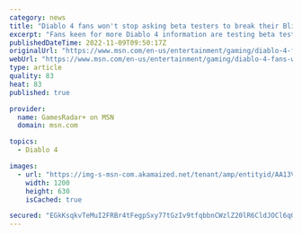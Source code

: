 ```yaml
---
category: news
title: "Diablo 4 fans won't stop asking beta testers to break their Blizzard contracts"
excerpt: "Fans keen for more Diablo 4 information are testing beta testers' commitments to their NDAs by asking questions about what they saw, just weeks after several players seemingly went against Blizzard's ..."
publishedDateTime: 2022-11-09T09:50:17Z
originalUrl: "https://www.msn.com/en-us/entertainment/gaming/diablo-4-fans-wont-stop-asking-beta-testers-to-break-their-blizzard-contracts/ar-AA13VRyR"
webUrl: "https://www.msn.com/en-us/entertainment/gaming/diablo-4-fans-wont-stop-asking-beta-testers-to-break-their-blizzard-contracts/ar-AA13VRyR"
type: article
quality: 83
heat: 83
published: true

provider:
  name: GamesRadar+ on MSN
  domain: msn.com

topics:
  - Diablo 4

images:
  - url: "https://img-s-msn-com.akamaized.net/tenant/amp/entityid/AA13VWjZ.img?h=630&w=1200&m=6&q=60&o=t&l=f&f=jpg"
    width: 1200
    height: 630
    isCached: true

secured: "EGkKsqkvTeMuI2FRBr4tFegpSxy77tGzIv9tfqbbnCWzlZ20lR6CldJOCl6qGCwvaxYHZMnkH4KRBoVQEXkhSjxbKuu2TNGAB0lbeyYpBOwnz3r4T0BIAmxdzPNTBzxYK4oDczfzDMrURUlMBBF4h5ZgocFVHVoJ7/qs4eJolIPLXaQVrNwtZbVsdJIg5E0dPN/LMDBQnngipj0WshK9xmLLhZYUunbEBFIKo1PxMhom6liOVlrNsuydtFPOQd9Lrc3DmtUBniBJZavEEA72h1TVkswVHTrkZkeiJhl+a9UCx/u7h+RPES0geYhYlwK9Gv8JBNfhVnLjB+OA4d6tTUQrVtPIuBIEqTknddwoRNM=;4wxKEbSqVw8JyvKHNYQOMA=="
---
```


